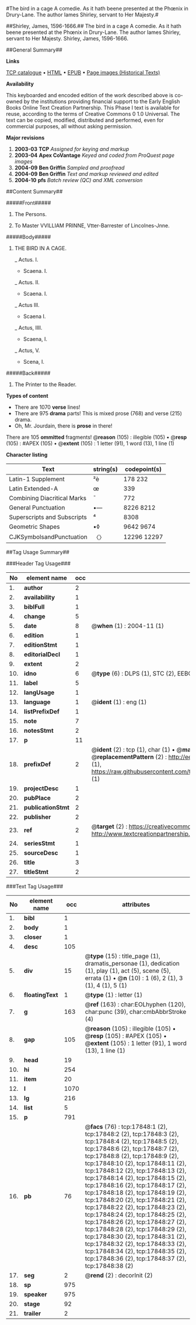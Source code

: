 #The bird in a cage A comedie. As it hath beene presented at the Phœnix in Drury-Lane. The author Iames Shirley, servant to Her Majesty.#

##Shirley, James, 1596-1666.##
The bird in a cage A comedie. As it hath beene presented at the Phœnix in Drury-Lane. The author Iames Shirley, servant to Her Majesty.
Shirley, James, 1596-1666.

##General Summary##

**Links**

[TCP catalogue](http://www.ota.ox.ac.uk/tcp/)  • 
[HTML](http://tei.it.ox.ac.uk/tcp/Texts-HTML/free/A12/A12128.html)  • 
[EPUB](http://tei.it.ox.ac.uk/tcp/Texts-EPUB/free/A12/A12128.epub) • 
[Page images (Historical Texts)](https://data.historicaltexts.jisc.ac.uk/view?pubId=eebo-99852523e&pageId=eebo-99852523e-17848-1)

**Availability**

This keyboarded and encoded edition of the
	       work described above is co-owned by the institutions
	       providing financial support to the Early English Books
	       Online Text Creation Partnership. This Phase I text is
	       available for reuse, according to the terms of Creative
	       Commons 0 1.0 Universal. The text can be copied,
	       modified, distributed and performed, even for
	       commercial purposes, all without asking permission.

**Major revisions**

1. __2003-03__ __TCP__ *Assigned for keying and markup*
1. __2003-04__ __Apex CoVantage__ *Keyed and coded from ProQuest page images*
1. __2004-09__ __Ben Griffin__ *Sampled and proofread*
1. __2004-09__ __Ben Griffin__ *Text and markup reviewed and edited*
1. __2004-10__ __pfs__ *Batch review (QC) and XML conversion*

##Content Summary##

#####Front#####

1. The Persons.

1. To Master VVILLIAM PRINNE, Vtter-Barrester of Lincolnes-Jnne.

#####Body#####

1. THE BIRD IN A CAGE.

    _ Actus. I.

      * Scaena. I.

    _ Actus. II.

      * Scaena. I.

    _ Actus III.

      * Scaena I.

    _ Actus, IIII.

      * Scaena, I.

    _ Actus, V.

      * Scena, I.

#####Back#####

1. The Printer to the Reader.

**Types of content**

  * There are 1070 **verse** lines!
  * There are 975 **drama** parts! This is mixed prose (768) and verse (215) drama.
  * Oh, Mr. Jourdain, there is **prose** in there!

There are 105 **ommitted** fragments! 
 @__reason__ (105) : illegible (105)  •  @__resp__ (105) : #APEX (105)  •  @__extent__ (105) : 1 letter (91), 1 word (13), 1 line (1)

**Character listing**


|Text|string(s)|codepoint(s)|
|---|---|---|
|Latin-1 Supplement|²è|178 232|
|Latin Extended-A|œ|339|
|Combining             Diacritical Marks|̄|772|
|General Punctuation|•—|8226 8212|
|Superscripts             and Subscripts|⁴|8308|
|Geometric Shapes|▪◊|9642 9674|
|CJKSymbolsandPunctuation|〈〉|12296 12297|

##Tag Usage Summary##

###Header Tag Usage###

|No|element name|occ|attributes|
|---|---|---|---|
|1.|__author__|2||
|2.|__availability__|1||
|3.|__biblFull__|1||
|4.|__change__|5||
|5.|__date__|8| @__when__ (1) : 2004-11 (1)|
|6.|__edition__|1||
|7.|__editionStmt__|1||
|8.|__editorialDecl__|1||
|9.|__extent__|2||
|10.|__idno__|6| @__type__ (6) : DLPS (1), STC (2), EEBO-CITATION (1), PROQUEST (1), VID (1)|
|11.|__label__|5||
|12.|__langUsage__|1||
|13.|__language__|1| @__ident__ (1) : eng (1)|
|14.|__listPrefixDef__|1||
|15.|__note__|7||
|16.|__notesStmt__|2||
|17.|__p__|11||
|18.|__prefixDef__|2| @__ident__ (2) : tcp (1), char (1)  •  @__matchPattern__ (2) : ([0-9\-]+):([0-9IVX]+) (1), (.+) (1)  •  @__replacementPattern__ (2) : http://eebo.chadwyck.com/downloadtiff?vid=$1&page=$2 (1), https://raw.githubusercontent.com/textcreationpartnership/Texts/master/tcpchars.xml#$1 (1)|
|19.|__projectDesc__|1||
|20.|__pubPlace__|2||
|21.|__publicationStmt__|2||
|22.|__publisher__|2||
|23.|__ref__|2| @__target__ (2) : https://creativecommons.org/publicdomain/zero/1.0/ (1), http://www.textcreationpartnership.org/docs/. (1)|
|24.|__seriesStmt__|1||
|25.|__sourceDesc__|1||
|26.|__title__|3||
|27.|__titleStmt__|2||


###Text Tag Usage###

|No|element name|occ|attributes|
|---|---|---|---|
|1.|__bibl__|1||
|2.|__body__|1||
|3.|__closer__|1||
|4.|__desc__|105||
|5.|__div__|15| @__type__ (15) : title_page (1), dramatis_personae (1), dedication (1), play (1), act (5), scene (5), errata (1)  •  @__n__ (10) : 1 (6), 2 (1), 3 (1), 4 (1), 5 (1)|
|6.|__floatingText__|1| @__type__ (1) : letter (1)|
|7.|__g__|163| @__ref__ (163) : char:EOLhyphen (120), char:punc (39), char:cmbAbbrStroke (4)|
|8.|__gap__|105| @__reason__ (105) : illegible (105)  •  @__resp__ (105) : #APEX (105)  •  @__extent__ (105) : 1 letter (91), 1 word (13), 1 line (1)|
|9.|__head__|19||
|10.|__hi__|254||
|11.|__item__|20||
|12.|__l__|1070||
|13.|__lg__|216||
|14.|__list__|5||
|15.|__p__|791||
|16.|__pb__|76| @__facs__ (76) : tcp:17848:1 (2), tcp:17848:2 (2), tcp:17848:3 (2), tcp:17848:4 (2), tcp:17848:5 (2), tcp:17848:6 (2), tcp:17848:7 (2), tcp:17848:8 (2), tcp:17848:9 (2), tcp:17848:10 (2), tcp:17848:11 (2), tcp:17848:12 (2), tcp:17848:13 (2), tcp:17848:14 (2), tcp:17848:15 (2), tcp:17848:16 (2), tcp:17848:17 (2), tcp:17848:18 (2), tcp:17848:19 (2), tcp:17848:20 (2), tcp:17848:21 (2), tcp:17848:22 (2), tcp:17848:23 (2), tcp:17848:24 (2), tcp:17848:25 (2), tcp:17848:26 (2), tcp:17848:27 (2), tcp:17848:28 (2), tcp:17848:29 (2), tcp:17848:30 (2), tcp:17848:31 (2), tcp:17848:32 (2), tcp:17848:33 (2), tcp:17848:34 (2), tcp:17848:35 (2), tcp:17848:36 (2), tcp:17848:37 (2), tcp:17848:38 (2)|
|17.|__seg__|2| @__rend__ (2) : decorInit (2)|
|18.|__sp__|975||
|19.|__speaker__|975||
|20.|__stage__|92||
|21.|__trailer__|2||
